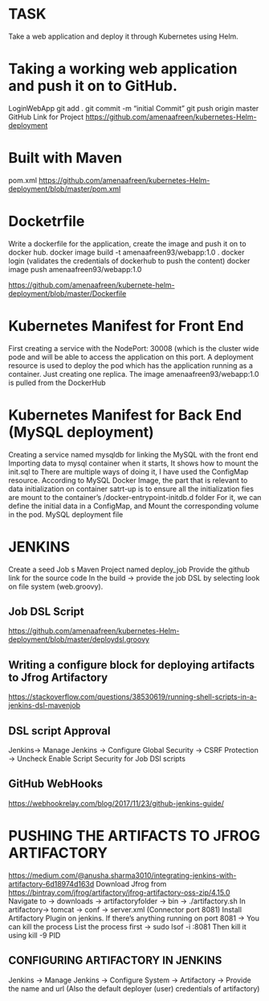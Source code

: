 # TASK
Take a web application and deploy it through Kubernetes using Helm.
# Taking a working web application and push it on to GitHub.
LoginWebApp
git add .
git commit -m “initial Commit”
git push origin master
GitHub Link for Project
https://github.com/amenaafreen/kubernetes-Helm-deployment

# Built with Maven
pom.xml
https://github.com/amenaafreen/kubernetes-Helm-deployment/blob/master/pom.xml

# Docketrfile
Write a dockerfile for the application, create the image and push it on to docker hub.
docker image build -t amenaafreen93/webapp:1.0 .
docker login (validates the credentials of dockerhub to push the content)
docker image push amenaafreen93/webapp:1.0

https://github.com/amenaafreen/kubernete-helm-deployment/blob/master/Dockerfile

# Kubernetes Manifest for Front End
First creating a service with the NodePort: 30008 (which is the cluster wide pode and will be able to access the application on this port.
A deployment resource is used to deploy the pod which has the application running as a container. Just creating one replica.
The image amenaafreen93/webapp:1.0 is pulled from the DockerHub

# Kubernetes Manifest for Back End (MySQL deployment)
Creating a service named mysqldb for linking the MySQL with the front end
Importing data to mysql container when it starts, It shows how to mount the init.sql to 
There are multiple ways of doing it, I have used the ConfigMap resource.
According to MySQL Docker Image, the part that is relevant to data initialization on container satrt-up is to ensure all the initialization fies are mount to the container’s /docker-entrypoint-initdb.d folder
For it, we can define the initial data in a ConfigMap, and Mount the corresponding volume in the pod.
MySQL deployment file


 
# JENKINS
Create a seed Job s Maven Project named deploy_job
Provide the github link for the source code
In the build → provide the job DSL by selecting look on file system (web.groovy).
## Job DSL Script
https://github.com/amenaafreen/kubernetes-Helm-deployment/blob/master/deploydsl.groovy

## Writing a configure block for deploying artifacts to Jfrog Artifactory

https://stackoverflow.com/questions/38530619/running-shell-scripts-in-a-jenkins-dsl-mavenjob

## DSL script Approval
Jenkins→ Manage Jenkins → Configure Global Security → CSRF Protection → Uncheck Enable Script Security for Job DSl scripts

## GitHub WebHooks
https://webhookrelay.com/blog/2017/11/23/github-jenkins-guide/

# PUSHING THE ARTIFACTS TO JFROG ARTIFACTORY
https://medium.com/@anusha.sharma3010/integrating-jenkins-with-artifactory-6d18974d163d
Download Jfrog from https://bintray.com/jfrog/artifactory/jfrog-artifactory-oss-zip/4.15.0
Navigate to → downloads → artifactoryfolder → bin → ./artifactory.sh
In artifactory→ tomcat → conf → server.xml (Connector port 8081) 
Install Artifactory Plugin on jenkins.
If there’s anything running on port 8081 → You can kill the process
List the process first → sudo lsof -i :8081
Then kill it using kill -9 PID

## CONFIGURING ARTIFACTORY IN JENKINS

Jenkins → Manage Jenkins → Configure System → Artifactory → Provide the name and url (Also the default deployer (user) credentials of artifactory)

